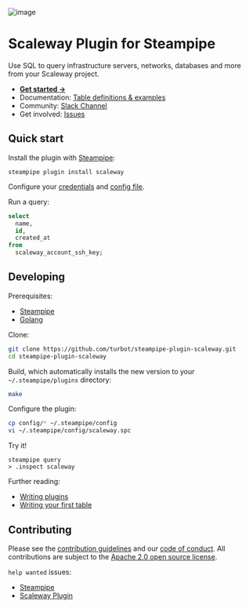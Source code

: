 ![image](https://hub.steampipe.io/images/plugins/turbot/scaleway-social-graphic.png)

# Scaleway Plugin for Steampipe

Use SQL to query infrastructure servers, networks, databases and more from your Scaleway project.

- **[Get started →](https://hub.steampipe.io/plugins/turbot/scaleway)**
- Documentation: [Table definitions & examples](https://hub.steampipe.io/plugins/turbot/scaleway/tables)
- Community: [Slack Channel](https://join.slack.com/t/steampipe/shared_invite/zt-oij778tv-lYyRTWOTMQYBVAbtPSWs3g)
- Get involved: [Issues](https://github.com/turbot/steampipe-plugin-scaleway/issues)

## Quick start

Install the plugin with [Steampipe](https://steampipe.io):

```shell
steampipe plugin install scaleway
```

Configure your [credentials](https://hub.steampipe.io/plugins/turbot/scaleway#credentials) and [config file](https://hub.steampipe.io/plugins/turbot/scaleway#configuration).

Run a query:

```sql
select
  name,
  id,
  created_at
from
  scaleway_account_ssh_key;
```

## Developing

Prerequisites:

- [Steampipe](https://steampipe.io/downloads)
- [Golang](https://golang.org/doc/install)

Clone:

```sh
git clone https://github.com/turbot/steampipe-plugin-scaleway.git
cd steampipe-plugin-scaleway
```

Build, which automatically installs the new version to your `~/.steampipe/plugins` directory:

```sh
make
```

Configure the plugin:

```sh
cp config/* ~/.steampipe/config
vi ~/.steampipe/config/scaleway.spc
```

Try it!

```shell
steampipe query
> .inspect scaleway
```

Further reading:

- [Writing plugins](https://steampipe.io/docs/develop/writing-plugins)
- [Writing your first table](https://steampipe.io/docs/develop/writing-your-first-table)

## Contributing

Please see the [contribution guidelines](https://github.com/turbot/steampipe/blob/main/CONTRIBUTING.md) and our [code of conduct](https://github.com/turbot/steampipe/blob/main/CODE_OF_CONDUCT.md). All contributions are subject to the [Apache 2.0 open source license](https://github.com/turbot/steampipe-plugin-scaleway/blob/main/LICENSE).

`help wanted` issues:

- [Steampipe](https://github.com/turbot/steampipe/labels/help%20wanted)
- [Scaleway Plugin](https://github.com/turbot/steampipe-plugin-scaleway/labels/help%20wanted)
